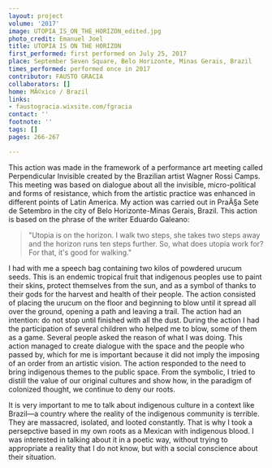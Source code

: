 ```yaml
---
layout: project
volume: '2017'
image: UTOPIA_IS_ON_THE_HORIZON_edited.jpg
photo_credit: Emanuel Joel
title: UTOPIA IS ON THE HORIZON
first_performed: first performed on July 25, 2017
place: September Seven Square, Belo Horizonte, Minas Gerais, Brazil
times_performed: performed once in 2017
contributor: FAUSTO GRACIA
collaborators: []
home: MÃ©xico / Brazil
links:
- faustogracia.wixsite.com/fgracia
contact: ''
footnote: ''
tags: []
pages: 266-267

---
```


This action was made in the framework of a performance art meeting called Perpendicular Invisible created by the Brazilian artist Wagner Rossi Camps. This meeting was based on dialogue about all the invisible, micro-political and forms of resistance, which from the artistic practice was enhanced in different points of Latin America. My action was carried out in PraÃ§a Sete de Setembro in the city of Belo Horizonte-Minas Gerais, Brazil. This action is based on the phrase of the writer Eduardo Galeano:

> "Utopia is on the horizon. I walk two steps, she takes two steps away and the horizon runs ten steps further. So, what does utopia work for? For that, it's good for walking." 

I had with me a speech bag containing two kilos of powdered urucum seeds. This is an endemic tropical fruit that indigenous peoples use to paint their skins, protect themselves from the sun, and as a symbol of thanks to their gods for the harvest and health of their people. The action consisted of placing the urucum on the floor and beginning to blow until it spread all over the ground, opening a path and leaving a trail. The action had an intention: do not stop until finished with all the dust. During the action I had the participation of several children who helped me to blow, some of them as a game. Several people asked the reason of what I was doing. This action managed to create dialogue with the space and the people who passed by, which for me is important because it did not imply the imposing of an order from an artistic vision. The action responded to the need to bring indigenous themes to the public space. From the symbolic, I tried to distill the value of our original cultures and show how, in the paradigm of colonized thought, we continue to deny our roots.

It is very important to me to talk about indigenous culture in a context like Brazil—a country where the reality of the indigenous community is terrible. They are massacred, isolated, and looted constantly. That is why I took a persepctive based in my own roots as a Mexican with indigenous blood. I was interested in talking about it in a poetic way, without trying to appropriate a reality that I do not know, but with a social conscience about their situation.
